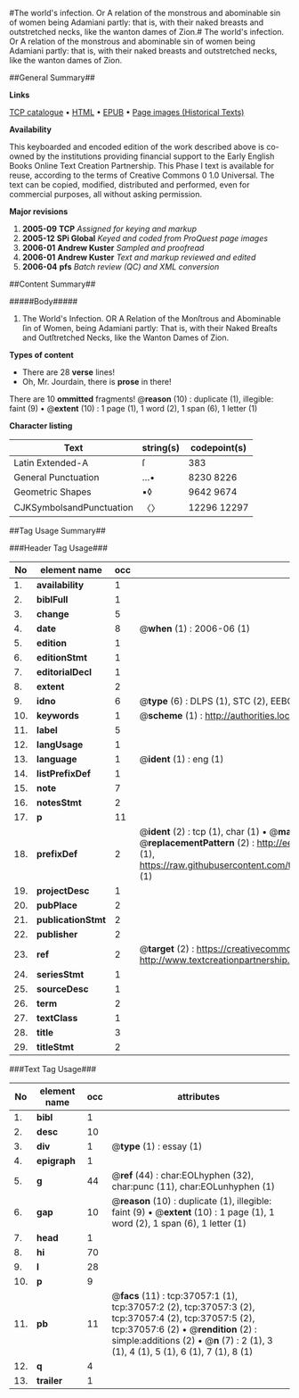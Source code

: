 #The world's infection. Or A relation of the monstrous and abominable sin of women being Adamiani partly: that is, with their naked breasts and outstretched necks, like the wanton dames of Zion.#
The world's infection. Or A relation of the monstrous and abominable sin of women being Adamiani partly: that is, with their naked breasts and outstretched necks, like the wanton dames of Zion.

##General Summary##

**Links**

[TCP catalogue](http://www.ota.ox.ac.uk/tcp/)  • 
[HTML](http://tei.it.ox.ac.uk/tcp/Texts-HTML/free/A67/A67074.html)  • 
[EPUB](http://tei.it.ox.ac.uk/tcp/Texts-EPUB/free/A67/A67074.epub) • 
[Page images (Historical Texts)](https://data.historicaltexts.jisc.ac.uk/view?pubId=eebo-99832583e&pageId=eebo-99832583e-37057-1)

**Availability**

This keyboarded and encoded edition of the
	       work described above is co-owned by the institutions
	       providing financial support to the Early English Books
	       Online Text Creation Partnership. This Phase I text is
	       available for reuse, according to the terms of Creative
	       Commons 0 1.0 Universal. The text can be copied,
	       modified, distributed and performed, even for
	       commercial purposes, all without asking permission.

**Major revisions**

1. __2005-09__ __TCP__ *Assigned for keying and markup*
1. __2005-12__ __SPi Global__ *Keyed and coded from ProQuest page images*
1. __2006-01__ __Andrew Kuster__ *Sampled and proofread*
1. __2006-01__ __Andrew Kuster__ *Text and markup reviewed and edited*
1. __2006-04__ __pfs__ *Batch review (QC) and XML conversion*

##Content Summary##

#####Body#####

1. The World's Infection. OR A Relation of the Monſtrous and Abominable ſin of Women, being Adamiani partly: That is, with their Naked Breaſts and Outſtretched Necks, like the Wanton Dames of Zion.

**Types of content**

  * There are 28 **verse** lines!
  * Oh, Mr. Jourdain, there is **prose** in there!

There are 10 **ommitted** fragments! 
 @__reason__ (10) : duplicate (1), illegible: faint (9)  •  @__extent__ (10) : 1 page (1), 1 word (2), 1 span (6), 1 letter (1)

**Character listing**


|Text|string(s)|codepoint(s)|
|---|---|---|
|Latin Extended-A|ſ|383|
|General Punctuation|…•|8230 8226|
|Geometric Shapes|▪◊|9642 9674|
|CJKSymbolsandPunctuation|〈〉|12296 12297|

##Tag Usage Summary##

###Header Tag Usage###

|No|element name|occ|attributes|
|---|---|---|---|
|1.|__availability__|1||
|2.|__biblFull__|1||
|3.|__change__|5||
|4.|__date__|8| @__when__ (1) : 2006-06 (1)|
|5.|__edition__|1||
|6.|__editionStmt__|1||
|7.|__editorialDecl__|1||
|8.|__extent__|2||
|9.|__idno__|6| @__type__ (6) : DLPS (1), STC (2), EEBO-CITATION (1), PROQUEST (1), VID (1)|
|10.|__keywords__|1| @__scheme__ (1) : http://authorities.loc.gov/ (1)|
|11.|__label__|5||
|12.|__langUsage__|1||
|13.|__language__|1| @__ident__ (1) : eng (1)|
|14.|__listPrefixDef__|1||
|15.|__note__|7||
|16.|__notesStmt__|2||
|17.|__p__|11||
|18.|__prefixDef__|2| @__ident__ (2) : tcp (1), char (1)  •  @__matchPattern__ (2) : ([0-9\-]+):([0-9IVX]+) (1), (.+) (1)  •  @__replacementPattern__ (2) : http://eebo.chadwyck.com/downloadtiff?vid=$1&page=$2 (1), https://raw.githubusercontent.com/textcreationpartnership/Texts/master/tcpchars.xml#$1 (1)|
|19.|__projectDesc__|1||
|20.|__pubPlace__|2||
|21.|__publicationStmt__|2||
|22.|__publisher__|2||
|23.|__ref__|2| @__target__ (2) : https://creativecommons.org/publicdomain/zero/1.0/ (1), http://www.textcreationpartnership.org/docs/. (1)|
|24.|__seriesStmt__|1||
|25.|__sourceDesc__|1||
|26.|__term__|2||
|27.|__textClass__|1||
|28.|__title__|3||
|29.|__titleStmt__|2||


###Text Tag Usage###

|No|element name|occ|attributes|
|---|---|---|---|
|1.|__bibl__|1||
|2.|__desc__|10||
|3.|__div__|1| @__type__ (1) : essay (1)|
|4.|__epigraph__|1||
|5.|__g__|44| @__ref__ (44) : char:EOLhyphen (32), char:punc (11), char:EOLunhyphen (1)|
|6.|__gap__|10| @__reason__ (10) : duplicate (1), illegible: faint (9)  •  @__extent__ (10) : 1 page (1), 1 word (2), 1 span (6), 1 letter (1)|
|7.|__head__|1||
|8.|__hi__|70||
|9.|__l__|28||
|10.|__p__|9||
|11.|__pb__|11| @__facs__ (11) : tcp:37057:1 (1), tcp:37057:2 (2), tcp:37057:3 (2), tcp:37057:4 (2), tcp:37057:5 (2), tcp:37057:6 (2)  •  @__rendition__ (2) : simple:additions (2)  •  @__n__ (7) : 2 (1), 3 (1), 4 (1), 5 (1), 6 (1), 7 (1), 8 (1)|
|12.|__q__|4||
|13.|__trailer__|1||
